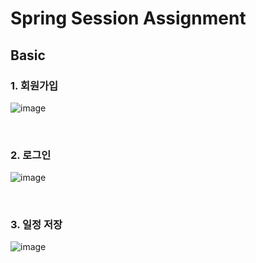 # Spring Session Assignment

## Basic

### 1. 회원가입

![image](https://github.com/user-attachments/assets/2a7fe368-6262-4e4f-a9c1-c910a7db8d13)

<br>

### 2. 로그인

![image](https://github.com/user-attachments/assets/19204ece-e93a-4953-997f-5421816e6e2a)

<br>

### 3. 일정 저장

![image](https://github.com/user-attachments/assets/7f243f7a-00d2-4d9c-bfe6-aaa5a5bd1828)



